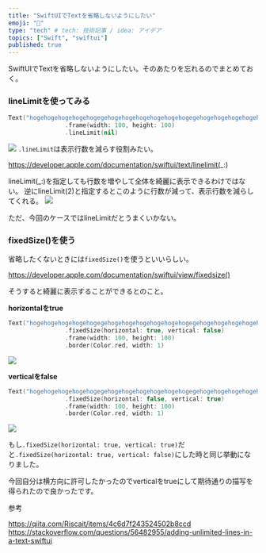 ```yaml
---
title: "SwiftUIでTextを省略しないようにしたい"
emoji: "🦀"
type: "tech" # tech: 技術記事 / idea: アイデア
topics: ["Swift", "swiftui"]
published: true
---
```


SwiftUIでTextを省略しないようにしたい。そのあたりを忘れるのでまとめておく。

### lineLimitを使ってみる
```swift
Text("hogehogehogehogehogegehogehogehogehogehogehogegehogehogehogehogehogehogegehoge")
                .frame(width: 100, height: 100)
                .lineLimit(nil)
```
![](https://storage.googleapis.com/zenn-user-upload/c6c7f4b344e4840d1d96c6c6.png)
`.lineLimit`は表示行数を減らす役割みたい。

https://developer.apple.com/documentation/swiftui/text/linelimit(_:)

lineLimit(_:)を指定しても行数を増やして全体を綺麗に表示できるわけではない。
逆にlineLimit(2)と指定するとこのように行数が減って、表示行数を減らしてくれる。
![](https://storage.googleapis.com/zenn-user-upload/7ce1577a2c8e2de055179bfd.png)

ただ、今回のケースではlineLimitだとうまくいかない。

### fixedSize()を使う
省略したくないときには`fixedSize()`を使うといいらしい。

https://developer.apple.com/documentation/swiftui/view/fixedsize()

そうすると綺麗に表示することができるとのこと。

**horizontalをtrue**

```swift
Text("hogehogehogehogehogegehogehogehogehogehogehogegehogehogehogehogehogehogegehoge")
                .fixedSize(horizontal: true, vertical: false)
                .frame(width: 100, height: 100)
                .border(Color.red, width: 1)
```
![](https://storage.googleapis.com/zenn-user-upload/66ce73d8d64544e759388e72.png)


**verticalをfalse**

```swift
Text("hogehogehogehogehogegehogehogehogehogehogehogegehogehogehogehogehogehogegehoge")
                .fixedSize(horizontal: false, vertical: true)
                .frame(width: 100, height: 100)
                .border(Color.red, width: 1)
```

![](https://storage.googleapis.com/zenn-user-upload/16cf9c5b3f0c5ca071dd0bb5.png)


もし`.fixedSize(horizontal: true, vertical: true)`だと`.fixedSize(horizontal: true, vertical: false)`にした時と同じ挙動になりました。

今回自分は横方向に許可したかったのでverticalをtrueにして期待通りの描写を得られたので良かったです。

参考

https://qiita.com/Riscait/items/4c6d7f243524502b8ccd
https://stackoverflow.com/questions/56482955/adding-unlimited-lines-in-a-text-swiftui
